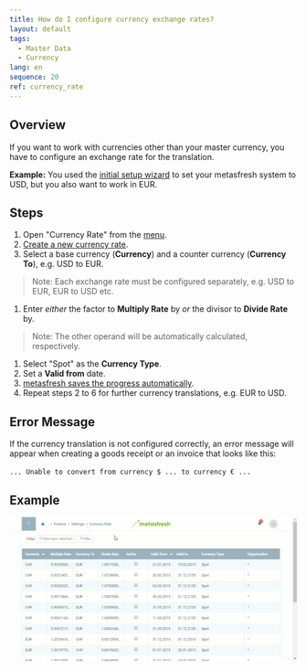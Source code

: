 ```yaml
---
title: How do I configure currency exchange rates?
layout: default
tags:
  - Master Data
  - Currency
lang: en
sequence: 20
ref: currency_rate
---
```

## Overview

If you want to work with currencies other than your master currency, you have to configure an exchange rate for the translation.

**Example:** You used the [initial setup wizard](InitialSetupWizard) to set your metasfresh system to USD, but you also want to work in EUR.

## Steps

1. Open "Currency Rate" from the [menu](Menu).
1. [Create a new currency rate](New_Record_Window).
1. Select a base currency (**Currency**) and a counter currency (**Currency To**), e.g. USD to EUR.
 > Note: Each exchange rate must be configured separately, e.g. USD to EUR, EUR to USD etc.

1. Enter *either* the factor to **Multiply Rate** by *or* the divisor to **Divide Rate** by.
 > Note: The other operand will be automatically calculated, respectively.

1. Select "Spot" as the **Currency Type**.
1. Set a **Valid from** date.
1. [metasfresh saves the progress automatically](Saveindicator).
1. Repeat steps 2 to 6 for further currency translations, e.g. EUR to USD.

## Error Message

If the currency translation is not configured correctly, an error message will appear when creating a goods receipt or an invoice that looks like this:

`... Unable to convert from currency $ ... to currency € ...`

## Example
![](assets/Currency_Rate_walkthrough.gif)
